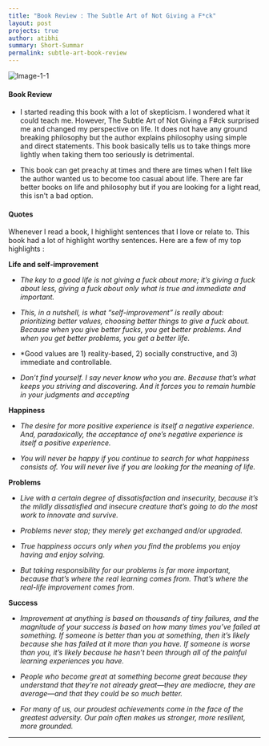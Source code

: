 ```yaml
---
title: "Book Review : The Subtle Art of Not Giving a F*ck"
layout: post
projects: true
author: atibhi
summary: Short-Summar
permalink: subtle-art-book-review
---
```


![Image-1-1](https://asquare14.github.io/assets/images/subtle-art.jpg)

#### Book Review

- I started reading this book with a lot of skepticism. I wondered what it could teach me. However, The Subtle Art of Not Giving a F#ck surprised me and changed my perspective on life. It does not have any ground breaking philosophy but the author explains philosophy using simple and direct statements. This book basically tells us to take things more lightly when taking them too seriously is detrimental.

- This book can get preachy at times and there are times when I felt like the author wanted us to become too casual about life. There are far better books on life and philosophy but if you are looking for a light read, this isn't a bad option.

#### Quotes

Whenever I read a book, I highlight sentences that I love or relate to. This book had a lot of highlight worthy sentences. Here are a few of my top highlights :

**Life and self-improvement**

- *The key to a good life is not giving a fuck about more; it’s giving a fuck about less, giving a fuck about only what is true and immediate and important.*

- *This, in a nutshell, is what “self-improvement” is really about: prioritizing better values, choosing better things
to give a fuck about. Because when you give better fucks, you get better problems. And when you get better
problems, you get a better life.*

- *Good values are 1) reality-based, 2) socially constructive, and 3) immediate and controllable. 

- *Don’t find yourself. I say never know who you are. Because that’s what keeps you striving and discovering. And it forces you to remain humble in your judgments and accepting*

**Happiness**

- *The desire for more positive experience is itself a negative experience. And, paradoxically, the acceptance of one’s negative experience is itself a positive experience.*


- *You will never be happy if you continue to search for what happiness consists of. You will never live if you are looking for the meaning of life.*

**Problems**

- *Live with a certain degree of dissatisfaction and insecurity, because it’s the mildly dissatisfied and insecure
creature that’s going to do the most work to innovate and survive.*

- *Problems never stop; they merely get exchanged and/or upgraded.*

- *True happiness occurs only when you find the problems you enjoy having and enjoy solving.*

- *But taking responsibility for our problems is far more important, because that’s where the real learning comes
from. That’s where the real-life improvement comes from.*

**Success**

- *Improvement at anything is based on thousands of tiny failures, and the magnitude of your success is based on how many times you’ve failed at something. If someone is better than you at something, then it’s likely because she has failed at it more than you have. If someone is worse than you, it’s likely because he hasn’t been through all of the painful learning experiences you have.*

- *People who become great at something become great because they understand that they’re not already great—they are mediocre, they are average—and that they could be so much better.*

- *For many of us, our proudest achievements come in the face of the greatest adversity. Our pain often makes us stronger, more resilient, more grounded.*

---